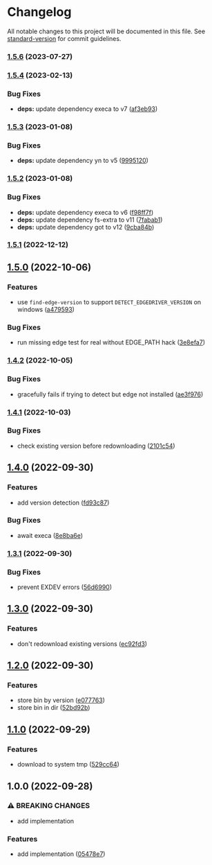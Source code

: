 # Changelog

All notable changes to this project will be documented in this file. See [standard-version](https://github.com/conventional-changelog/standard-version) for commit guidelines.

### [1.5.6](https://github.com/CrowdStrike/browser-webdriver-downloader/compare/v1.5.4...v1.5.6) (2023-07-27)

### [1.5.4](https://github.com/CrowdStrike/browser-webdriver-downloader/compare/v1.5.3...v1.5.4) (2023-02-13)


### Bug Fixes

* **deps:** update dependency execa to v7 ([af3eb93](https://github.com/CrowdStrike/browser-webdriver-downloader/commit/af3eb93ad716daaf3516fede0496700505ab6e4b))

### [1.5.3](https://github.com/CrowdStrike/browser-webdriver-downloader/compare/v1.5.2...v1.5.3) (2023-01-08)


### Bug Fixes

* **deps:** update dependency yn to v5 ([9995120](https://github.com/CrowdStrike/browser-webdriver-downloader/commit/99951201a2905e58ddf95d561132ebc2e3bc24d0))

### [1.5.2](https://github.com/CrowdStrike/browser-webdriver-downloader/compare/v1.5.1...v1.5.2) (2023-01-08)


### Bug Fixes

* **deps:** update dependency execa to v6 ([f98ff7f](https://github.com/CrowdStrike/browser-webdriver-downloader/commit/f98ff7f96de2f7e4cb330922a52bf02fdfbccd01))
* **deps:** update dependency fs-extra to v11 ([7fabab1](https://github.com/CrowdStrike/browser-webdriver-downloader/commit/7fabab1a503a0eb8d9de3d07a23728bfc0badd7a))
* **deps:** update dependency got to v12 ([9cba84b](https://github.com/CrowdStrike/browser-webdriver-downloader/commit/9cba84b67f5e45dc1683cbb2e82f051a837d00f7))

### [1.5.1](https://github.com/CrowdStrike/browser-webdriver-downloader/compare/v1.5.0...v1.5.1) (2022-12-12)

## [1.5.0](https://github.com/CrowdStrike/browser-webdriver-downloader/compare/v1.4.2...v1.5.0) (2022-10-06)


### Features

* use `find-edge-version` to support `DETECT_EDGEDRIVER_VERSION` on windows ([a479593](https://github.com/CrowdStrike/browser-webdriver-downloader/commit/a4795934ec239b29423c193b760789111f795121))


### Bug Fixes

* run missing edge test for real without EDGE_PATH hack ([3e8efa7](https://github.com/CrowdStrike/browser-webdriver-downloader/commit/3e8efa72d640ad4e27f529b0181d20abd0de3471))

### [1.4.2](https://github.com/CrowdStrike/browser-webdriver-downloader/compare/v1.4.1...v1.4.2) (2022-10-05)


### Bug Fixes

* gracefully fails if trying to detect but edge not installed ([ae3f976](https://github.com/CrowdStrike/browser-webdriver-downloader/commit/ae3f97642904162ceed614b35a3e553416bfdfcd))

### [1.4.1](https://github.com/CrowdStrike/browser-webdriver-downloader/compare/v1.4.0...v1.4.1) (2022-10-03)


### Bug Fixes

* check existing version before redownloading ([2101c54](https://github.com/CrowdStrike/browser-webdriver-downloader/commit/2101c54ffa73be6390d0e3be276126b5afb8efa9))

## [1.4.0](https://github.com/CrowdStrike/browser-webdriver-downloader/compare/v1.3.1...v1.4.0) (2022-09-30)


### Features

* add version detection ([fd93c87](https://github.com/CrowdStrike/browser-webdriver-downloader/commit/fd93c8708c9753d33400097f21e50a5338b45798))


### Bug Fixes

* await execa ([8e8ba6e](https://github.com/CrowdStrike/browser-webdriver-downloader/commit/8e8ba6e71205d1743f0b0847a447ef34ea090893))

### [1.3.1](https://github.com/CrowdStrike/browser-webdriver-downloader/compare/v1.3.0...v1.3.1) (2022-09-30)


### Bug Fixes

* prevent EXDEV errors ([56d6990](https://github.com/CrowdStrike/browser-webdriver-downloader/commit/56d69908c1cf07844fbf87332866df74f94f5c7d))

## [1.3.0](https://github.com/CrowdStrike/browser-webdriver-downloader/compare/v1.2.0...v1.3.0) (2022-09-30)


### Features

* don't redownload existing versions ([ec92fd3](https://github.com/CrowdStrike/browser-webdriver-downloader/commit/ec92fd3610b5065aa8ed6657334b5e975b7932da))

## [1.2.0](https://github.com/CrowdStrike/browser-webdriver-downloader/compare/v1.1.0...v1.2.0) (2022-09-30)


### Features

* store bin by version ([e077763](https://github.com/CrowdStrike/browser-webdriver-downloader/commit/e0777635bb6a20e9dc31535fc66a70852abbf116))
* store bin in dir ([52bd92b](https://github.com/CrowdStrike/browser-webdriver-downloader/commit/52bd92b82ff4f97aecdbe360921402a514129487))

## [1.1.0](https://github.com/CrowdStrike/browser-webdriver-downloader/compare/v1.0.0...v1.1.0) (2022-09-29)


### Features

* download to system tmp ([529cc64](https://github.com/CrowdStrike/browser-webdriver-downloader/commit/529cc64af5c1967f2e456ccf09c4132eca1fd555))

## 1.0.0 (2022-09-28)


### ⚠ BREAKING CHANGES

* add implementation

### Features

* add implementation ([05478e7](https://github.com/CrowdStrike/browser-webdriver-downloader/commit/05478e720b26a20bcc6e89a1f39cf2315cd0a287))
